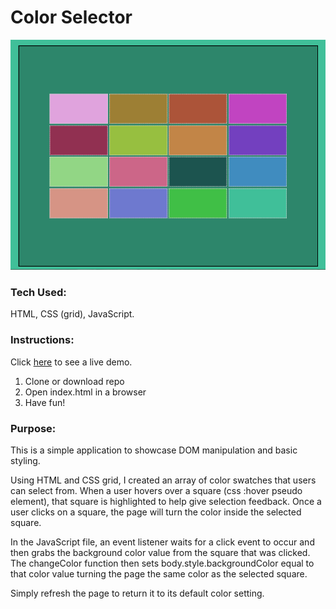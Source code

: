 # Color Selector

![Image](bg-color-preview.png "color selector preview")

### Tech Used:
HTML, CSS (grid), JavaScript.

### Instructions:
Click [here](https://lpercivaldev.github.io/color-selector/) to see a live demo.
1. Clone or download repo
2. Open index.html in a browser
3. Have fun!

### Purpose:
This is a simple application to showcase DOM manipulation and basic styling.

Using HTML and CSS grid, I created an array of color swatches that users can select from. When a user hovers over a square (css :hover pseudo element), that square is highlighted to help give selection feedback. Once a user clicks on a square, the page will turn the color inside the selected square.

In the JavaScript file, an event listener waits for a click event to occur and then grabs the background color value from the square that was clicked. The changeColor function then sets  body.style.backgroundColor equal to that color value turning the page the same color as the selected square.

Simply refresh the page to return it to its default color setting.
